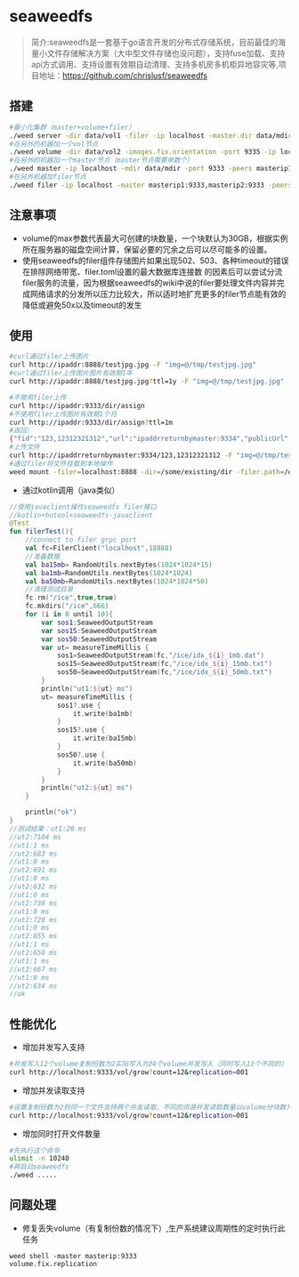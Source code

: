 # seaweedfs

> 简介:seaweedfs是一套基于go语言开发的分布式存储系统，目前最佳的海量小文件存储解决方案（大中型文件存储也没问题），支持fuse加载、支持api方式调用、支持设置有效期自动清理、支持多机房多机柜异地容灾等,项目地址：https://github.com/chrislusf/seaweedfs

## 搭建

```bash
#最小化集群（master+volume+filer）
./weed server -dir data/vol1 -filer -ip localhost -master.dir data/mdir -volume.images.fix.orientation -volume.max 5000 - volume.port 9334
#在另外的机器加一个vol节点
./weed volume -dir data/vol2 -images.fix.orientation -port 9335 -ip localhost -max 5000 
#在另外的机器加一个master节点（master节点需要单数个）
./weed master -ip localhost -mdir data/mdir -port 9333 -peers masterip1:9333,masterip2:9333
#在另外机器加filer节点
./weed filer -ip localhost -master masterip1:9333,masterip2:9333 -peers filerip1:8888,filerip2:8888 -port 8888
```

## 注意事项

- volume的max参数代表最大可创建的块数量，一个块默认为30GB，根据实例所在服务器的磁盘空间计算，保留必要的冗余之后可以尽可能多的设置。
- 使用seaweedfs的filer组件存储图片如果出现502、503、各种timeout的错误在排除网络带宽、filer.toml设置的最大数据库连接数 的因素后可以尝试分流filer服务的流量，因为根据seaweedfs的wiki中说的filer要处理文件内容并完成网络请求的分发所以压力比较大，所以适时地扩充更多的filer节点能有效的降低或避免50x以及timeout的发生

## 使用

```bash
#curl通过filer上传图片
curl http://ipaddr:8888/testjpg.jpg -F "img=@/tmp/testjpg.jpg"
#curl通过filer上传图片图片有效期1年
curl http://ipaddr:8888/testjpg.jpg?ttl=1y -F "img=@/tmp/testjpg.jpg"

#不使用filer上传
curl http://ipaddr:9333/dir/assign
#不使用filer上传图片有效期1个月
curl http://ipaddr:9333/dir/assign?ttl=1m
#返回:
{"fid":"123,12312321312","url":"ipaddrreturnbymaster:9334","publicUrl":"ipaddr:9334","count":1}
#上传文件
curl http://ipaddrreturnbymaster:9334/123,12312321312 -F "img=@/tmp/testjpg.jpg"
#通过filer将文件挂载到本地操作
weed mount -filer=localhost:8888 -dir=/some/existing/dir -filer.path=/one/remote/folder
```

- 通过kotlin调用（java类似）

```kotlin
//使用javaclient操作seaweedfs filer接口
//kotlin+hutool+seaweedfs-javaclient
@Test
fun filerTest(){
    //connect to filer grpc port
    val fc=FilerClient("localhost",18888)
    //准备数据
    val ba15mb= RandomUtils.nextBytes(1024*1024*15)
    val ba1mb=RandomUtils.nextBytes(1024*1024)
    val ba50mb=RandomUtils.nextBytes(1024*1024*50)
    //清理测试目录
    fc.rm("/ice",true,true)
    fc.mkdirs("/ice",666)
    for (i in 0 until 10){
        var sos1:SeaweedOutputStream
        var sos15:SeaweedOutputStream
        var sos50:SeaweedOutputStream
        var ut= measureTimeMillis {
            sos1=SeaweedOutputStream(fc,"/ice/idx_${i}_1mb.dat")
            sos15=SeaweedOutputStream(fc,"/ice/idx_${i}_15mb.txt")
            sos50=SeaweedOutputStream(fc,"/ice/idx_${i}_50mb.txt")
        }
        println("ut1:${ut} ms")
        ut= measureTimeMillis {
            sos1?.use {
                it.write(ba1mb)
            }
            sos15?.use {
                it.write(ba15mb)
            }
            sos50?.use {
                it.write(ba50mb)
            }
        }
        println("ut2:${ut} ms")
    }

    println("ok")
}
//测试结果：ut1:20 ms
//ut2:7104 ms
//ut1:1 ms
//ut2:683 ms
//ut1:0 ms
//ut2:691 ms
//ut1:0 ms
//ut2:632 ms
//ut1:0 ms
//ut2:738 ms
//ut1:0 ms
//ut2:720 ms
//ut1:0 ms
//ut2:655 ms
//ut1:1 ms
//ut2:658 ms
//ut1:1 ms
//ut2:667 ms
//ut1:0 ms
//ut2:634 ms
//ok
```

## 性能优化

- 增加并发写入支持

```bash
#并发写入12个volume复制份数为2实际写入为24个volume并发写入（同时写入12个不同的）
curl http://localhost:9333/vol/grow?count=12&replication=001
```

- 增加并发读取支持

```bash
#设置复制份数为2则同一个文件支持两个并发读取，不同的资源并发读取数量以volume分块数为准（非volume server节点数）
curl http://localhost:9333/vol/grow?count=12&replication=001
```

- 增加同时打开文件数量

```bash
#先执行这个命令
ulimit -n 10240
#再启动seaweedfs
./weed .....
```

## 问题处理

- 修复丢失volume（有复制份数的情况下）,生产系统建议周期性的定时执行此任务

```
weed shell -master masterip:9333
volume.fix.replication
```